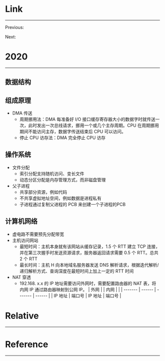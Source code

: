 
# Link
---
Previous: 

Next: 

# 2020
---

## 数据结构

## 组成原理

- DMA 传送
    - 周期挪用法：DMA 每准备好 I/O 接口缓存寄存器大小的数据字时就传送一次，此时发出一次总线请求，挪用一个或几个主存周期。CPU 在周期挪用期间不能访问主存，数据字传送结束后 CPU 可以访问。
    - 停止 CPU 访存法：DMA 完全停止 CPU 访存

## 操作系统

- 文件分配
    - 索引分配支持随机访问、变长文件
    - 动态分区分配是内存管理方式，而非磁盘管理
- 父子进程
    - 共享部分资源，例如代码
    - 不共享虚拟地址空间，例如数据是进程私有
    - 子进程通过复制父进程的 PCB 来创建一个子进程的PCB

## 计算机网络

- 虚电路不需要预先分配带宽
- 主机访问网站
    - 最短时间：主机本身就有该网站从缓存记录，1.5 个 RTT 建立 TCP 连接，并在第三次握手时发送资源请求，服务器返回请求需要 0.5 个 RTT。总共 2 个 RTT
    - 最长时间：主机 H 向本地域名服务器发送 DNS 解析请求，根据迭代解析/递归解析方式、查询深度在最短时间上加上一定的 RTT 时间
- NAT 穿透
    - 192.168. x.x 的 IP 地址需要访问外网时，需要配置路由器的 NAT 表，将内网 IP 通过路由器映射到公网 IP。
| 外网    |        | 内网    |        |
| ------- | ------ | ------- | ------ |
| IP 地址 | 端口号 | IP 地址 | 端口号 |

# Relative
---


# Reference
---

